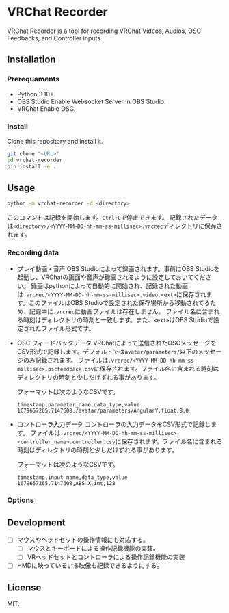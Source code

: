 # VRChat Recorder

VRChat Recorder is a tool for recording VRChat Videos, Audios, OSC Feedbacks, and Controller inputs.

## Installation

### Prerequaments

- Python 3.10+
- OBS Studio
  Enable Websocket Server in OBS Studio.
- VRChat
  Enable OSC.

### Install

Clone this repository and install it.

```bash
git clone "<URL>"
cd vrchat-recorder
pip install -e .
```

## Usage

```bash
python -m vrchat-recorder -d <directory>
```

このコマンドは記録を開始します。`Ctrl+C`で停止できます。
記録されたデータは`<directory>/<YYYY-MM-DD-hh-mm-ss-millisec>.vrcrec`ディレクトリに保存されます。

### Recording data

- プレイ動画・音声
  OBS Studioによって録画されます。事前にOBS Studioを起動し、VRChatの画面や音声が録画されるように設定しておいてください。
  録画はpythonによって自動的に開始され、記録された動画は`.vrcrec/<YYYY-MM-DD-hh-mm-ss-millisec>.video.<ext>`に保存されます。このファイルはOBS Studioで設定された保存場所から移動されてるため、記録中に`.vrcrec`に動画ファイルは存在しません。
  ファイル名に含まれる時刻はディレクトリの時刻と一致します。また、`<ext>`はOBS Studioで設定されたファイル形式です。

- OSC フィードバックデータ
  VRChatによって送信されたOSCメッセージをCSV形式で記録します。デフォルトでは`avatar/parameters/`以下のメッセージのみ記録されます。
  ファイルは`.vrcrec/<YYYY-MM-DD-hh-mm-ss-millisec>.oscfeedback.csv`に保存されます。ファイル名に含まれる時刻はディレクトリの時刻と少しだけずれる事があります。

  フォーマットは次のようなCSVです。

  ```csv
  timestamp,parameter_name,data_type,value
  1679657265.7147608,/avatar/parameters/AngularY,float,8.0
  ```

- コントローラ入力データ
  コントローラの入力データをCSV形式で記録します。
  ファイルは`.vrcrec/<YYYY-MM-DD-hh-mm-ss-millisec>.<controller_name>.controller.csv`に保存されます。ファイル名に含まれる時刻はディレクトリの時刻と少しだけずれる事があります。

  フォーマットは次のようなCSVです。

  ```csv
  timestamp,input_name,data_type,value
  1679657265.7147608,ABS_X,int,128
  ```

### Options

## Development

- [ ] マウスやヘッドセットの操作情報にも対応する。
  - [ ] マウスとキーボードによる操作記録機能の実装。
  - [ ] VRヘッドセットとコントローラによる操作記録機能の実装
- [ ] HMDに映っているいる映像も記録できるようにする。

## License

MIT.
